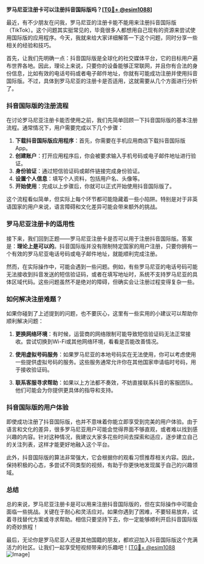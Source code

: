 **罗马尼亚注册卡可以注册抖音国际版吗？[[TG💪+ @esim1088](https://t.me/s/esim1088)]**

最近，有不少朋友在问我，罗马尼亚的注册卡能不能用来注册抖音国际版（TikTok）。这个问题其实挺常见的，毕竟很多人都想用自己现有的资源来尝试使用国际版的应用程序。今天，我就来给大家详细解答一下这个问题，同时分享一些相关的经验和技巧。

首先，让我们先明确一点：抖音国际版是全球化的社交媒体平台，它的目标用户遍布世界各地。因此，理论上来说，只要你的设备能够正常联网，并且你有合法的身份信息，比如有效的电话号码或者电子邮件地址，你就有可能成功注册并使用抖音国际版。不过，具体到罗马尼亚的注册卡是否适用，这就需要从几个方面进行分析了。

### 抖音国际版的注册流程

在讨论罗马尼亚注册卡能否使用之前，我们先简单回顾一下抖音国际版的基本注册流程。通常情况下，用户需要完成以下几个步骤：

1. **下载抖音国际版应用程序**：首先，你需要在手机应用商店下载抖音国际版App。
2. **创建账户**：打开应用程序后，你会被要求输入手机号码或电子邮件地址进行验证。
3. **身份验证**：通过短信验证码或邮件链接完成身份验证。
4. **设置个人信息**：填写个人资料，包括用户名、头像等。
5. **开始使用**：完成以上步骤后，你就可以正式开始使用抖音国际版了。

这个流程看似简单，但实际上每个环节都可能隐藏着一些小陷阱。特别是对于非英语国家的用户来说，语言障碍和文化差异可能会带来额外的挑战。

### 罗马尼亚注册卡的适用性

接下来，我们回到正题——罗马尼亚注册卡是否可以用于注册抖音国际版。答案是：**理论上是可以的**。抖音国际版并没有限制特定国家的用户注册，只要你拥有一个有效的罗马尼亚电话号码或电子邮件地址，就能顺利完成注册。

然而，在实际操作中，可能会遇到一些问题。例如，有些罗马尼亚的电话号码可能无法接收到抖音发送的短信验证码，或者在填写地址时，系统不支持罗马尼亚的具体区域代码。这些问题虽然不是绝对的障碍，但确实会让注册过程变得复杂一些。

### 如何解决注册难题？

如果你碰到了上述提到的问题，也不要灰心，这里有一些实用的小建议可以帮助你顺利解决问题：

1. **更换网络环境**：有时候，运营商的网络限制可能导致短信验证码无法正常接收。尝试切换到Wi-Fi或其他网络环境，看看是否能改善情况。
   
2. **使用虚拟号码服务**：如果罗马尼亚的本地号码实在无法使用，你可以考虑使用一些提供虚拟号码的服务。这些服务通常允许你在其他国家申请临时号码，用于接收验证码。

3. **联系客服寻求帮助**：如果以上方法都不奏效，不妨直接联系抖音的客服团队。他们可能会为你提供更具体的指导和支持。

### 抖音国际版的用户体验

即使成功注册了抖音国际版，也并不意味着你能立即享受到完美的用户体验。由于语言和文化的差异，很多罗马尼亚用户可能会觉得界面不够直观，或者难以找到感兴趣的内容。针对这种情况，我建议大家多花些时间去探索和适应，逐步建立自己的关注列表，这样才能更好地融入这个平台。

此外，抖音国际版的算法非常强大，它会根据你的观看习惯推荐相关内容。因此，保持积极的心态，多尝试不同类型的视频，有助于你更快地发现属于自己的兴趣领域。

### 总结

总的来说，罗马尼亚注册卡是可以用来注册抖音国际版的，但在实际操作中可能会面临一些挑战。关键在于耐心和灵活应对。如果你遇到了困难，不要轻易放弃，试着寻找替代方案或寻求帮助。相信只要坚持下去，你一定能够顺利开启抖音国际版的奇妙旅程！

最后，无论你是罗马尼亚人还是其他国籍的朋友，都欢迎加入抖音国际版这个充满活力的社区。让我们一起享受短视频带来的乐趣吧！[[TG💪+ @esim1088](https://t.me/s/esim1088) ![Image](https://i.postimg.cc/4NQfJmqS/Snipaste-2025-05-13-00-14-12.png)]